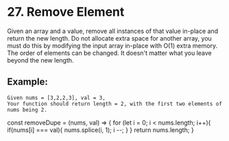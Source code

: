 # 27. Remove Element

Given an array and a value, remove all instances of that value in-place and return the new length.
Do not allocate extra space for another array, you must do this by modifying the input array in-place with O(1) extra memory.
The order of elements can be changed. It doesn't matter what you leave beyond the new length.

## Example:

```
Given nums = [3,2,2,3], val = 3,
Your function should return length = 2, with the first two elements of nums being 2.
```
const removeDupe = (nums, val) => {
    for (let i = 0; i < nums.length; i++){
        if(nums[i] === val){
            nums.splice(i, 1);
            i --;
        }
    }
    return nums.length;
}
